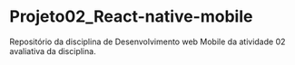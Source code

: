 # Projeto02_React-native-mobile
Repositório da disciplina de Desenvolvimento web Mobile da atividade 02 avaliativa da disciplina.
